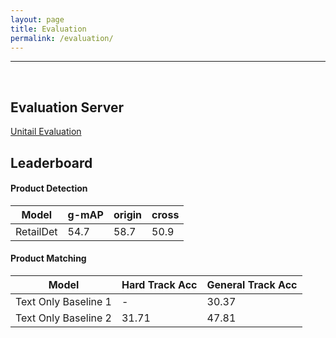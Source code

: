 ```yaml
---
layout: page
title: Evaluation
permalink: /evaluation/
---
```

<hr>
<br>

<div>
  <h2>Evaluation Server</h2>
  <p><a href="http://128.2.24.114:8000">Unitail Evaluation</a>
    </p>
</div>

<h2>Leaderboard</h2>
<h4>Product Detection</h4>
<table>
  <thead>
    <tr>
      <th>Model</th>
      <th>g-mAP</th>
      <th>origin</th>
      <th>cross</th>
    </tr>
  </thead>
  <tbody>
    <tr>
      <td>RetailDet</td>
      <td>54.7</td>
      <td>58.7</td>
      <td>50.9</td>
    </tr>
  </tbody>
</table>

<h4>Product Matching</h4>
<table>
  <thead>
    <tr>
      <th>Model</th>
      <th>Hard Track Acc</th>
      <th>General Track Acc</th>
    </tr>
  </thead>
  <tbody>
    <tr>
      <td>Text Only Baseline 1</td>
      <td>-</td>
      <td>30.37</td>
    </tr>
    <tr>
      <td>Text Only Baseline 2</td>
      <td>31.71</td>
      <td>47.81</td>
    </tr>
  </tbody>
</table>